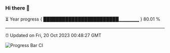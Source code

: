 ### Hi there 👋

⏳ Year progress { ████████████████████████▁▁▁▁▁▁ } 80.01 %

---

⏰ Updated on Fri, 20 Oct 2023 00:48:27 GMT

![Progress Bar CI](https://github.com/liununu/liununu/workflows/Progress%20Bar%20CI/badge.svg)
